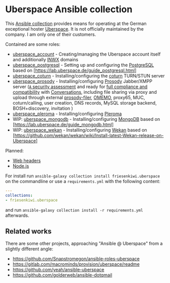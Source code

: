 # Uberspace Ansible collection

This [Ansible collection](https://docs.ansible.com/ansible/latest/user_guide/collections_using.html) provides means for operating at the German exceptional hoster [Uberspace](https://uberspace.de/). It is not officially maintained by the company. I am only one of their customers.

Contained are some roles:

* [uberspace_account](roles/uberspace_account/) - Creating/managing the Uberspace account itself and additionally [INWX](https://www.inwx.de/de/) domains
* [uberspace_postgresql](roles/uberspace_postgresql/) - Setting up and configuring the [PostgreSQL](https://www.postgresql.org/) based on [https://lab.uberspace.de/guide_postgresql.html]
* [uberspace_coturn](roles/uberspace_coturn) - Installing/configuring the [coturn](https://github.com/coturn/coturn#readme) TURN/STUN server
* [uberspace_prosody](roles/uberspace_prosody/) - Installing/configuring [Prosody](https://prosody.im/) Jabber/XMPP server ([`A` security assessment](https://www.xmpp.net/) and ready for [full compliance and compatibility](https://compliance.conversations.im/tests/) with [Conversations](https://conversations.im/), including file sharing via proxy and upload through external [prosody-filer](https://github.com/ThomasLeister/prosody-filer), [OMEMO](https://conversations.im/omemo/), proxy65, MUC, coturn/calling, user creation, DNS records, MySQL storage backend, BOSH+discovery, invitation )
* [uberspace_pleroma](roles/uberspace_pleroma/) - Installing/configuring [Pleroma](https://pleroma.social/)
* WIP: [uberspace_mongodb](roles/uberspace_mongodb/) - Installing/configuring [MongoDB](https://www.mongodb.com/) based on [https://lab.uberspace.de/guide_mongodb.html]
* WIP: [uberspace_wekan](roles/uberspace_wekan/) - Installing/configuring  [Wekan](https://wekan.github.io/) based on [https://github.com/wekan/wekan/wiki/Install-latest-Wekan-release-on-Uberspace]

Planned:
* [Web headers](https://manual.uberspace.de/web-headers.html#headers)
* [Node.js](https://manual.uberspace.de/lang-nodejs.html)

For install run `ansible-galaxy collection install friesenkiwi.uberspace` on the commandline or use a `requirements.yml` with the following content:
```yml
---
collections:
- friesenkiwi.uberspace
```
and run `ansible-galaxy collection install -r requirements.yml` afterwards.

## Related works

There are some other projects, approaching "Ansible @ Uberspace" from a slightly different angle:
* https://github.com/Snapstromegon/ansible-roles-uberspace
* https://gitlab.com/macrominds/provision/uberspace/readme
* https://github.com/yeah/ansible-uberspace
* https://github.com/golderweb/ansible-dotqmail
